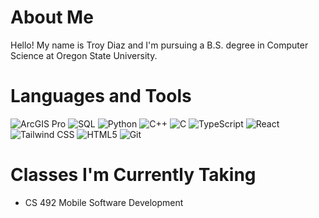 # About Me
Hello! My name is Troy Diaz and I'm pursuing a B.S. degree in Computer Science at Oregon State University. 

# Languages and Tools

![ArcGIS Pro](https://img.shields.io/badge/ArcGIS%20Pro-34A853?style=for-the-badge&logo=esri&logoColor=white) ![SQL](https://img.shields.io/badge/SQL-4479A1?style=for-the-badge&logo=postgresql&logoColor=white) ![Python](https://img.shields.io/badge/Python-3776AB?style=for-the-badge&logo=python&logoColor=white) ![C++](https://img.shields.io/badge/C++-00599C?style=for-the-badge&logo=cplusplus&logoColor=white) ![C](https://img.shields.io/badge/C-00599C?style=for-the-badge&logo=c&logoColor=white) ![TypeScript](https://img.shields.io/badge/TypeScript-3178C6?style=for-the-badge&logo=typescript&logoColor=white) ![React](https://img.shields.io/badge/React.js-20232A?style=for-the-badge&logo=react&logoColor=61DAFB) ![Tailwind CSS](https://img.shields.io/badge/Tailwind%20CSS-06B6D4?style=for-the-badge&logo=tailwindcss&logoColor=white) ![HTML5](https://img.shields.io/badge/HTML5-E34F26?style=for-the-badge&logo=html5&logoColor=white) ![Git](https://img.shields.io/badge/Git-F05032?style=for-the-badge&logo=git&logoColor=white) 


# Classes I'm Currently Taking

- CS 492 Mobile Software Development
